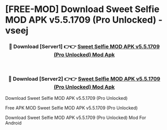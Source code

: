 # [FREE-MOD] Download Sweet Selfie MOD APK v5.5.1709 (Pro Unlocked) - vseej


<div align="center">
<h3>🔴 Download [Server1] 👉👉 <a href="https://apk-comot.site?title=Sweet_Selfie_MOD_APK_v5.5.1709_(Pro_Unlocked)">Sweet Selfie MOD APK v5.5.1709 (Pro Unlocked) Mod Apk</a></h3><br>

<h3>🔴 Download [Server2] 👉👉 <a href="https://apk-comot.site?title=Sweet_Selfie_MOD_APK_v5.5.1709_(Pro_Unlocked)">Sweet Selfie MOD APK v5.5.1709 (Pro Unlocked) Mod Apk</a></h3>
</div>



Download Sweet Selfie MOD APK v5.5.1709 (Pro Unlocked) 

Free APK MOD Sweet Selfie MOD APK v5.5.1709 (Pro Unlocked) 

Download Sweet Selfie MOD APK v5.5.1709 (Pro Unlocked) Mod For Android
